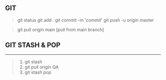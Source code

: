 ## GIT
>git status
>git add .
>git commit -m 'commit'
>git push -u origin master


> git pull origin main [pull from main branch]
## GIT STASH & POP
-------------------
>1. git stash
>2. git pull origin QA
>3. git stash pop
